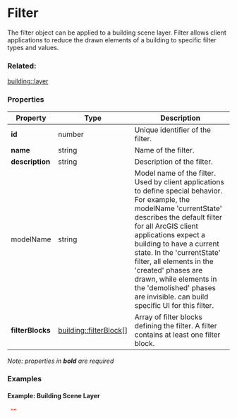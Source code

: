 # Filter

The filter object can be applied to a building scene layer. Filter allows client applications to reduce the drawn elements of a building to specific filter types and values.

### Related:

[building::layer](layer.md)
### Properties

| Property | Type | Description |
| --- | --- | --- |
| **id** | number | Unique identifier of the filter. |
| **name** | string | Name of the filter. |
| **description** | string | Description of the filter. |
| modelName | string | Model name of the filter. Used by client applications to define special behavior. For example, the modelName 'currentState' describes the default filter for all ArcGIS client applications expect a building to have a current state. In the 'currentState' filter, all elements in the 'created' phases are drawn, while elements in the 'demolished' phases are invisible. can build specific UI for this filter. |
| **filterBlocks** | [building::filterBlock](filterBlock.md)[] | Array of filter blocks defining the filter. A filter contains at least one filter block. |

*Note: properties in **bold** are required*

### Examples 

#### Example: Building Scene Layer 

```json
 "" 
```

